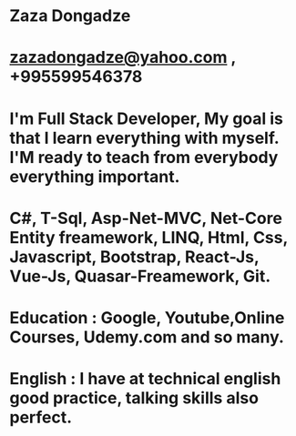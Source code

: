# Zaza Dongadze

# zazadongadze@yahoo.com , +995599546378

# I'm Full Stack Developer, My goal is that I learn everything with myself. I'M ready to teach from everybody everything important.

# C#, T-Sql, Asp-Net-MVC, Net-Core Entity freamework, LINQ, Html, Css, Javascript, Bootstrap, React-Js, Vue-Js, Quasar-Freamework, Git.

# Education :  Google, Youtube,Online Courses, Udemy.com and so many.

# English : I have at technical english good practice, talking  skills also perfect.